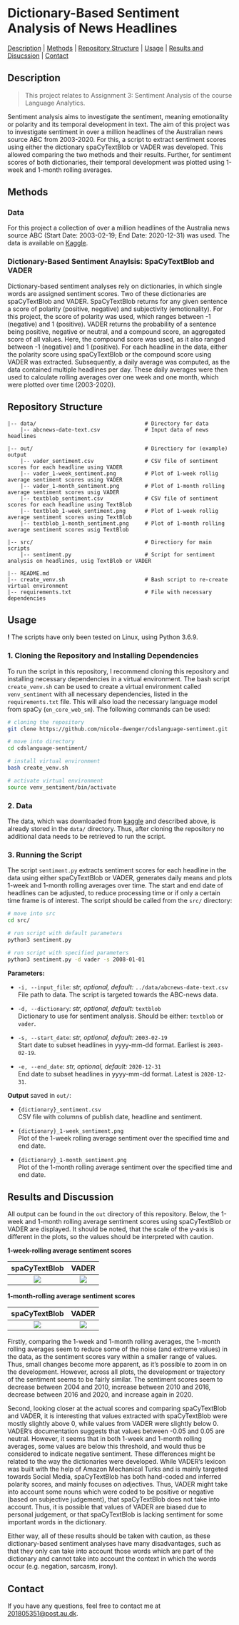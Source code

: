 # Dictionary-Based Sentiment Analysis of News Headlines

[Description](#description) | [Methods](#methods) | [Repository Structure](#repository-structure) | [Usage](#usage) | [Results and Disucssion](#results-and-discussion) | [Contact](#contact)

## Description
> This project relates to Assignment 3: Sentiment Analysis of the course Language Analytics.

Sentiment analysis aims to investigate the sentiment, meaning emotionality or polarity and its temporal development in text. The aim of this project was to investigate sentiment in over a million headlines of the Australian news source ABC from 2003-2020. For this, a script to extract sentiment scores using either the dictionary spaCyTextBlob or VADER was developed. This allowed comparing the two methods and their results. Further, for sentiment scores of both dictionaries, their temporal development was plotted using 1-week and 1-month rolling averages. 


## Methods

### Data
For this project a collection of over a million headlines of the Australia news source ABC (Start Date: 2003-02-19; End Date: 2020-12-31) was used. The data is available on [Kaggle](https://www.kaggle.com/therohk/million-headlines).

### Dictionary-Based Sentiment Anaylsis: SpaCyTextBlob and VADER
Dictionary-based sentiment analyses rely on dictionaries, in which single words are assigned sentiment scores. Two of these dictionaries are spaCyTextBlob and VADER. SpaCyTextBlob returns for any given sentence a score of polarity (positive, negative) and subjectivity (emotionality). For this project, the score of polarity was used, which ranges between -1 (negative) and 1 (positive). VADER returns the probability of a sentence being positive, negative or neutral, and a compound score, an aggregated score of all values. Here, the compound score was used, as it also ranged between -1 (negative) and 1 (positive). For each headline in the data, either the polarity score using spaCyTextBlob or the compound score using VADER was extracted. Subsequently, a daily average was computed, as the data contained multiple headlines per day. These daily averages were then used to calculate rolling averages over one week and one month, which were plotted over time (2003-2020).


## Repository Structure
```
|-- data/                                  # Directory for data
    |-- abcnews-date-text.csv              # Input data of news headlines
    
|-- out/                                   # Directiory for (example) output
    |-- vader_sentiment.csv                # CSV file of sentiment scores for each headline using VADER
    |-- vader_1-week_sentiment.png         # Plot of 1-week rollig average sentiment scores using VADER
    |-- vader_1-month_sentiment.png        # Plot of 1-month rolling average sentiment scores usig VADER
    |-- textblob_sentiment.csv             # CSV file of sentiment scores for each headline using TextBlob
    |-- textblob_1-week_sentiment.png      # Plot of 1-week rollig average sentiment scores using TextBlob
    |-- textblob_1-month_sentiment.png     # Plot of 1-month rolling average sentiment scores usig TextBlob

|-- src/                                   # Directiory for main scripts
    |-- sentiment.py                       # Script for sentiment analysis on headlines, usig TextBlob or VADER
    
|-- README.md
|-- create_venv.sh                         # Bash script to re-create virtual environment
|-- requirements.txt                       # File with necessary dependencies
```

## Usage
**!** The scripts have only been tested on Linux, using Python 3.6.9. 

### 1. Cloning the Repository and Installing Dependencies
To run the script in this repository, I recommend cloning this repository and installing necessary dependencies in a virtual environment. The bash script `create_venv.sh` can be used to create a virtual environment called `venv_sentiment` with all necessary dependencies, listed in the `requirements.txt` file. This will also load the necessary language model from spaCy (`en_core_web_sm`). The following commands can be used:

```bash
# cloning the repository
git clone https://github.com/nicole-dwenger/cdslanguage-sentiment.git

# move into directory
cd cdslanguage-sentiment/

# install virtual environment
bash create_venv.sh

# activate virtual environment 
source venv_sentiment/bin/activate
```

### 2. Data
The data, which was downloaded from [kaggle](https://www.kaggle.com/therohk/million-headlines) and described above, is already stored in the `data/` directory. Thus, after cloning the repository no additional data needs to be retrieved to run the script. 

### 3. Running the Script 
The script `sentiment.py` extracts sentiment scores for each headline in the data using either spaCyTextBlob or VADER, generates daily means and plots 1-week and 1-month rolling averages over time. The start and end date of headlines can be adjusted, to reduce processing time or if only a certain time frame is of interest. The script should be called from the `src/` directory: 


```bash
# move into src 
cd src/

# run script with default parameters
python3 sentiment.py

# run script with specified parameters
python3 sentiment.py -d vader -s 2008-01-01

```

__Parameters:__

- `-i, --input_file`: *str, optional, default:* `../data/abcnews-date-text.csv`\
    File path to data. The script is targeted towards the ABC-news data.
    
- `-d, --dictionary`: *str, optional, default:* `textblob`\
   Dictionary to use for sentiment analysis. Should be either: `textblob` or `vader`. 

- `-s, --start_date`: *str, optional, default:* `2003-02-19`\
  Start date to subset headlines in yyyy-mm-dd format. Earliest is `2003-02-19`.
  
- `-e, --end_date`: *str, optional, default:* `2020-12-31`\
  End date to subset headlines in yyyy-mm-dd format. Latest is `2020-12-31`.


__Output__ saved in `out/`: 

- `{dictionary}_sentiment.csv`\
  CSV file with columns of publish date, headline and sentiment.
  
- `{dictionary}_1-week_sentiment.png`\
  Plot of the 1-week rolling average sentiment over the specified time and end date. 
  
- `{dictionary}_1-month_sentiment.png`\
  Plot of the 1-month rolling average sentiment over the specified time and end date.
  

## Results and Discussion
All output can be found in the `out` directory of this repository. Below, the 1-week and 1-month rolling average sentiment scores using spaCyTextBlob or VADER are displayed. It should be noted, that the scale of the y-axis is different in the plots, so the values should be interpreted with caution. 

__1-week-rolling average sentiment scores__

spaCyTextBlob             |  VADER
:-------------------------:|:-------------------------:
![](https://github.com/nicole-dwenger/cdslanguage-sentiment/blob/master/out/textblob_1-week_sentiment.png)  |  ![](https://github.com/nicole-dwenger/cdslanguage-sentiment/blob/master/out/vader_1-week_sentiment.png)


__1-month-rolling average sentiment scores__

spaCyTextBlob             |  VADER
:-------------------------:|:-------------------------:
![](https://github.com/nicole-dwenger/cdslanguage-sentiment/blob/master/out/textblob_1-month_sentiment.png)  |  ![](https://github.com/nicole-dwenger/cdslanguage-sentiment/blob/master/out/vader_1-month_sentiment.png)


Firstly, comparing the 1-week and 1-month rolling averages, the 1-month rolling averages seem to reduce some of the noise (and extreme values) in the data, as the sentiment scores vary within a smaller range of values. Thus, small changes become more apparent, as it’s possible to zoom in on the development. However, across all plots, the development or trajectory of the sentiment seems to be fairly similar. The sentiment scores seem to decrease between 2004 and 2010, increase between 2010 and 2016, decrease between 2016 and 2020, and increase again in 2020. 

Second, looking closer at the actual scores and comparing spaCyTextBlob and VADER, it is interesting that values extracted with spaCyTextBlob were mostly slightly above 0, while values from VADER were slightly below 0. VADER’s documentation suggests that values between -0.05 and 0.05 are neutral. However, it seems that in both 1-week and 1-month rolling averages, some values are below this threshold, and would thus be considered to indicate negative sentiment. These differences might be related to the way the dictionaries were developed. While VADER’s lexicon was built with the help of Amazon Mechanical Turks and is mainly targeted towards Social Media, spaCyTextBlob has both hand-coded and inferred polarity scores, and mainly focuses on adjectives. Thus, VADER might take into account some nouns which were coded to be positive or negative (based on subjective judgement), that spaCyTextBlob does not take into account. Thus, it is possible that values of VADER are biased due to personal judgement, or that spaCyTextBlob is lacking sentiment for some important words in the dictionary. 

Either way, all of these results should be taken with caution, as these dictionary-based sentiment analyses have many disadvantages, such as that they only can take into account those words which are part of the dictionary and cannot take into account the context in which the words occur (e.g. negation, sarcasm, irony).


## Contact 
If you have any questions, feel free to contact me at 201805351@post.au.dk.

